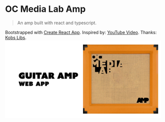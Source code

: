 # OC Media Lab Amp

> An amp built with react and typescript.

Bootstrapped with [Create React App](https://github.com/facebook/create-react-app).
Inspired by: [YouTube Video](https://www.youtube.com/watch?v=eEeUFB1iIDo).
Thanks: [Kobs Libs](https://github.com/eskimoblood/rc-knob).
![Amp Preview](https://raw.githubusercontent.com/marcusbadillo/ocml-amp/main/src/img/github-preview.jpg)
